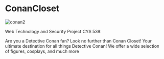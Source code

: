 # ConanCloset
![conan2](https://github.com/iamLena1/ConanCloset/assets/99968994/19ab97a9-f271-47f3-95aa-ca1a946f2b18)

Web Technology and Security Project CYS 538

Are you a Detective Conan fan? Look no further than Conan Closet!
Your ultimate destination for all things Detective Conan! We offer a wide selection of figures, cosplays, and much more
